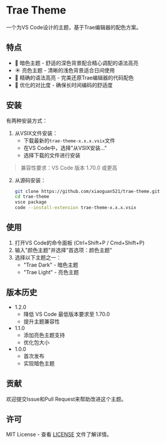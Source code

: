 # Trae Theme

一个为VS Code设计的主题，基于Trae编辑器的配色方案。

## 特点

- 🌙 暗色主题 - 舒适的深色背景配合精心调配的语法高亮
- ☀️ 亮色主题 - 清晰的浅色背景适合日间使用
- 🎨 精确的语法高亮 - 完美还原Trae编辑器的代码配色
- 🎯 优化的对比度 - 确保长时间编码的舒适度

## 安装

有两种安装方式：

1. 从VSIX文件安装：
   - 下载最新的`trae-theme-x.x.x.vsix`文件
   - 在VS Code中，选择"从VSIX安装..."
   - 选择下载的文件进行安装

> 兼容性要求：VS Code 版本 1.70.0 或更高

2. 从源码安装：
   ```bash
   git clone https://github.com/xiaoguan521/trae-theme.git
   cd trae-theme
   vsce package
   code --install-extension trae-theme-x.x.x.vsix
   ```

## 使用

1. 打开VS Code的命令面板 (Ctrl+Shift+P / Cmd+Shift+P)
2. 输入"颜色主题"并选择"首选项：颜色主题"
3. 选择以下主题之一：
   - "Trae Dark" - 暗色主题
   - "Trae Light" - 亮色主题

## 版本历史

- 1.2.0
  - 降低 VS Code 最低版本要求至 1.70.0
  - 提升主题兼容性
- 1.1.0
  - 添加亮色主题支持
  - 优化包大小
- 1.0.0
  - 首次发布
  - 实现暗色主题

## 贡献

欢迎提交Issue和Pull Request来帮助改进这个主题。

## 许可

MIT License - 查看 [LICENSE](LICENSE) 文件了解详情。 